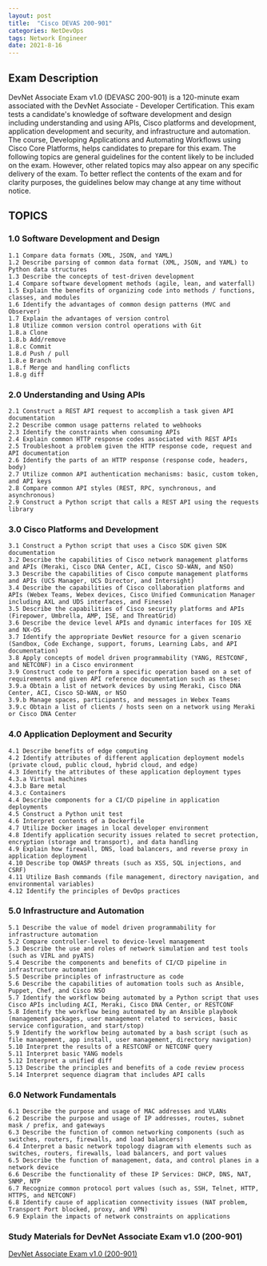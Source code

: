 ```yaml
---
layout: post
title:  "Cisco DEVAS 200-901"
categories: NetDevOps
tags: Network Engineer
date: 2021-8-16
---
```


## Exam Description

DevNet Associate Exam v1.0 (DEVASC 200-901) is a 120-minute exam associated with the DevNet Associate - Developer Certification. This exam tests a candidate's knowledge of software development and design including understanding and using APIs, Cisco platforms and development, application development and security, and infrastructure and automation. The course, Developing Applications and Automating Workflows using Cisco Core Platforms, helps candidates to prepare for this exam. The following topics are general guidelines for the content likely to be included on the exam. However, other related topics may also appear on any specific delivery of the exam. To better reflect the contents of the exam and for clarity purposes, the guidelines below may change at any time without notice.

## TOPICS

### 1.0 Software Development and Design

~~~
1.1 Compare data formats (XML, JSON, and YAML)
1.2 Describe parsing of common data format (XML, JSON, and YAML) to Python data structures
1.3 Describe the concepts of test-driven development
1.4 Compare software development methods (agile, lean, and waterfall)
1.5 Explain the benefits of organizing code into methods / functions, classes, and modules
1.6 Identify the advantages of common design patterns (MVC and Observer)
1.7 Explain the advantages of version control
1.8 Utilize common version control operations with Git
1.8.a Clone
1.8.b Add/remove
1.8.c Commit
1.8.d Push / pull
1.8.e Branch
1.8.f Merge and handling conflicts
1.8.g diff
~~~

### 2.0 Understanding and Using APIs

~~~
2.1 Construct a REST API request to accomplish a task given API documentation
2.2 Describe common usage patterns related to webhooks
2.3 Identify the constraints when consuming APIs
2.4 Explain common HTTP response codes associated with REST APIs
2.5 Troubleshoot a problem given the HTTP response code, request and API documentation
2.6 Identify the parts of an HTTP response (response code, headers, body)
2.7 Utilize common API authentication mechanisms: basic, custom token, and API keys
2.8 Compare common API styles (REST, RPC, synchronous, and asynchronous)
2.9 Construct a Python script that calls a REST API using the requests library
~~~

### 3.0 Cisco Platforms and Development

~~~
3.1 Construct a Python script that uses a Cisco SDK given SDK documentation
3.2 Describe the capabilities of Cisco network management platforms and APIs (Meraki, Cisco DNA Center, ACI, Cisco SD-WAN, and NSO)
3.3 Describe the capabilities of Cisco compute management platforms and APIs (UCS Manager, UCS Director, and Intersight)
3.4 Describe the capabilities of Cisco collaboration platforms and APIs (Webex Teams, Webex devices, Cisco Unified Communication Manager including AXL and UDS interfaces, and Finesse)
3.5 Describe the capabilities of Cisco security platforms and APIs (Firepower, Umbrella, AMP, ISE, and ThreatGrid)
3.6 Describe the device level APIs and dynamic interfaces for IOS XE and NX-OS
3.7 Identify the appropriate DevNet resource for a given scenario (Sandbox, Code Exchange, support, forums, Learning Labs, and API documentation)
3.8 Apply concepts of model driven programmability (YANG, RESTCONF, and NETCONF) in a Cisco environment
3.9 Construct code to perform a specific operation based on a set of requirements and given API reference documentation such as these:
3.9.a Obtain a list of network devices by using Meraki, Cisco DNA Center, ACI, Cisco SD-WAN, or NSO
3.9.b Manage spaces, participants, and messages in Webex Teams
3.9.c Obtain a list of clients / hosts seen on a network using Meraki or Cisco DNA Center
~~~

### 4.0 Application Deployment and Security

~~~
4.1 Describe benefits of edge computing
4.2 Identify attributes of different application deployment models (private cloud, public cloud, hybrid cloud, and edge)
4.3 Identify the attributes of these application deployment types
4.3.a Virtual machines
4.3.b Bare metal
4.3.c Containers
4.4 Describe components for a CI/CD pipeline in application deployments
4.5 Construct a Python unit test
4.6 Interpret contents of a Dockerfile
4.7 Utilize Docker images in local developer environment
4.8 Identify application security issues related to secret protection, encryption (storage and transport), and data handling
4.9 Explain how firewall, DNS, load balancers, and reverse proxy in application deployment
4.10 Describe top OWASP threats (such as XSS, SQL injections, and CSRF)
4.11 Utilize Bash commands (file management, directory navigation, and environmental variables)
4.12 Identify the principles of DevOps practices
~~~

### 5.0 Infrastructure and Automation

~~~
5.1 Describe the value of model driven programmability for infrastructure automation
5.2 Compare controller-level to device-level management
5.3 Describe the use and roles of network simulation and test tools (such as VIRL and pyATS)
5.4 Describe the components and benefits of CI/CD pipeline in infrastructure automation
5.5 Describe principles of infrastructure as code
5.6 Describe the capabilities of automation tools such as Ansible, Puppet, Chef, and Cisco NSO
5.7 Identify the workflow being automated by a Python script that uses Cisco APIs including ACI, Meraki, Cisco DNA Center, or RESTCONF
5.8 Identify the workflow being automated by an Ansible playbook (management packages, user management related to services, basic service configuration, and start/stop)
5.9 Identify the workflow being automated by a bash script (such as file management, app install, user management, directory navigation)
5.10 Interpret the results of a RESTCONF or NETCONF query
5.11 Interpret basic YANG models
5.12 Interpret a unified diff
5.13 Describe the principles and benefits of a code review process
5.14 Interpret sequence diagram that includes API calls
~~~

### 6.0 Network Fundamentals

~~~
6.1 Describe the purpose and usage of MAC addresses and VLANs
6.2 Describe the purpose and usage of IP addresses, routes, subnet mask / prefix, and gateways
6.3 Describe the function of common networking components (such as switches, routers, firewalls, and load balancers)
6.4 Interpret a basic network topology diagram with elements such as switches, routers, firewalls, load balancers, and port values
6.5 Describe the function of management, data, and control planes in a network device
6.6 Describe the functionality of these IP Services: DHCP, DNS, NAT, SNMP, NTP
6.7 Recognize common protocol port values (such as, SSH, Telnet, HTTP, HTTPS, and NETCONF)
6.8 Identify cause of application connectivity issues (NAT problem, Transport Port blocked, proxy, and VPN)
6.9 Explain the impacts of network constraints on applications
~~~

### Study Materials for DevNet Associate Exam v1.0 (200-901)

[DevNet Associate Exam v1.0 (200-901) ](https://developer.cisco.com/certification/exam-topic-associate/)
